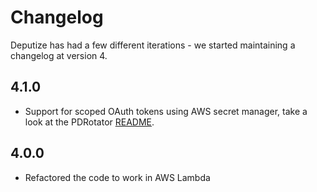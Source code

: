 # Changelog
Deputize has had a few different iterations - we started maintaining a changelog at version 4.

## 4.1.0
* Support for scoped OAuth tokens using AWS secret manager, take a look at the PDRotator [README](cmd/pdrotator/README.md).

## 4.0.0
* Refactored the code to work in AWS Lambda

